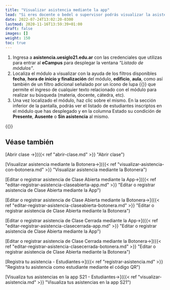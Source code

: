 ```yaml
---
title: "Visualizar asistencia mediante la app"
lead: "Si eres docente o bedel o supervisor podrás visualizar la asistencia de los estudiantes a uno o a todos los módulos de una clase."
date: 2022-07-24T13:02:20-0300
lastmod: 2020-11-16T13:59:39+01:00
draft: false
images: []
weight: 150
toc: true
---
```


1. Ingresa a **asistencia.uesiglo21.edu.ar** con las credenciales que utilizas para entrar al **eCampus** para desplegar la ventana *“Listado de módulos”*.
2. Localiza el módulo a visualizar con la ayuda de los filtros disponibles **fecha**, **hora de inicio y finalización** del módulo, **edificio**, **aula**, como así también de un filtro adicional señalado por un ícono de lupa {{<inline-icon image="search.png" alt="search icon">}} que permite el ingreso de cualquier texto relacionado con el módulo para realizar su búsqueda (materia, docente, cátedra, etc).
3. Una vez localizado el módulo, haz clic sobre el mismo. En la sección inferior de la pantalla, podrás ver el listado de estudiantes inscriptos en el módulo que has desplegado y en la columna Estado su condición de **Presente**, **Ausente** o **Sin asistencia** al mismo.


{{<note text="Para realizar una búsqueda de un estudiante en particular, podrás utilizar el filtro para buscar estudiantes por Nombre, Apellido, DNI, Legajo, etc.">}}
</b>

## Véase también

[Abrir clase →]({{< ref "abrir-clase.md" >}} "Abrir clase")

[Visualizar asistencia mediante la Botonera→]({{< ref "visualizar-asistencia-con-botonera.md" >}} "Visualizar asistencia mediante la Botonera")

[Editar o registrar asistencia de Clase Abierta mediante la App→]({{< ref "editar-registrar-asistencia-claseabierta-app.md" >}} "Editar o registrar asistencia de Clase Abierta mediante la App")

[Editar o registrar asistencia de Clase Abierta mediante la Botonera→]({{< ref "editar-registrar-asistencia-claseabierta-botonera.md" >}} "Editar o registrar asistencia de Clase Abierta mediante la Botonera")

[Editar o registrar asistencia de Clase Cerrada mediante la App→]({{< ref "editar-registrar-asistencia-clasecerrada-app.md" >}} "Editar o registrar asistencia de Clase Abierta mediante la App")

[Editar o registrar asistencia de Clase Cerrada mediante la Botonera→]({{< ref "editar-registrar-asistencia-clasecerrada-botonera.md" >}} "Editar o registrar asistencia de Clase Abierta mediante la Botonera")

[Registra tu asistencia - Estudiantes→]({{< ref "registrar-asistencia.md" >}} "Registra tu asistencia como estudiante mediante el código QR")

[Visualiza tus asistencias en la app S21 - Estudiantes→]({{< ref "visualizar-asistencia.md" >}} "Visualiza tus asistencias en la app S21")
